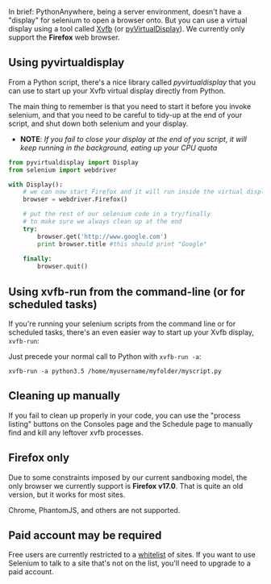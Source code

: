 
<!--
.. title: Using Selenium on PythonAnywhere
.. slug: selenium
.. date: 2017-01-28 13:35:28 UTC
.. tags:
.. category:
.. link:
.. description:
.. type: text
-->

In brief: PythonAnywhere, being a server environment, doesn't have a "display"
for selenium to open a browser onto.  But you can use a virtual display using a
tool called 
[Xvfb](http://en.wikipedia.org/wiki/Xvfb)
(or
[pyVirtualDisplay](http://pypi.python.org/pypi/PyVirtualDisplay)).
We currently only support the **Firefox** web browser.


## Using pyvirtualdisplay

From a Python script, there's a nice library called *pyvirtualdisplay*
that you can use to start up your Xvfb virtual display directly from
Python.

The main thing to remember is that you need to start it before you
invoke selenium, and that you need to be careful to tidy-up at the
end of your script, and shut down both selenium and your display.

* **NOTE**: *If you fail to close your display at the end of you script,
it will keep running in the background, eating up your CPU quota*


```python
from pyvirtualdisplay import Display
from selenium import webdriver

with Display():
    # we can now start Firefox and it will run inside the virtual display
    browser = webdriver.Firefox()

    # put the rest of our selenium code in a try/finally
    # to make sure we always clean up at the end
    try:
        browser.get('http://www.google.com')
        print browser.title #this should print "Google"
  
    finally:
        browser.quit()
```




## Using xvfb-run from the command-line (or for scheduled tasks)

If you're running your selenium scripts from the command line or for scheduled
tasks, there's an even easier way to start up your Xvfb display, `xvfb-run`:

Just precede your normal call to Python with `xvfb-run -a`:

    xvfb-run -a python3.5 /home/myusername/myfolder/myscript.py


## Cleaning up manually

If you fail to clean up properly in your code, you can use the "process
listing" buttons on the Consoles page and the Schedule page to manually
find and kill any leftover xvfb processes.



## Firefox only

Due to some constraints imposed by our current sandboxing model, the
only browser we currently support is **Firefox v17.0**.  That is quite
an old version, but it works for most sites.

Chrome, PhantomJS, and others are not supported.


## Paid account may be required

Free users are currently restricted to a 
[whitelist](https://www.pythonanywhere.com/whitelist/)
of sites.  If you want to use Selenium to talk to a site
that's not on the list, you'll need to upgrade to a paid
account.


